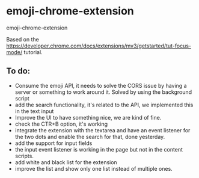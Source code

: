 # emoji-chrome-extension
emoji-chrome-extension

Based on the https://developer.chrome.com/docs/extensions/mv3/getstarted/tut-focus-mode/ tutorial.

## To do: 

- Consume the emoji API, it needs to solve the CORS issue by having a server or something to work around it. Solved by using the background script
- add the search functionality, it's related to the API, we implemented this in the text input
- Improve the UI  to have something nice, we are kind of fine. 
- check the CTR+B option, it's working
- integrate the extension with the textarea and have an event listener for the two dots and enable the search for that, done yesterday.
- add the support for input fields
- the input event listener is working in the page but not in the content scripts.
- add white and black list for the extension
- improve the list and show only one list instead of multiple ones. 